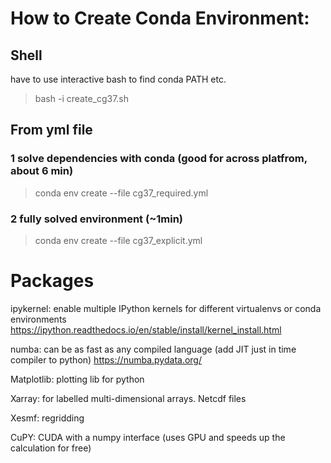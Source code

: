 # How to Create Conda Environment:
## Shell
have to use interactive bash to find conda PATH etc.

> bash -i create_cg37.sh

## From yml file
### 1 solve dependencies with conda (good for across platfrom, about 6 min)
> conda env create --file cg37_required.yml
### 2 fully solved environment (~1min)
> conda env create --file cg37_explicit.yml


# Packages 

ipykernel: enable multiple IPython kernels for different virtualenvs or conda environments
https://ipython.readthedocs.io/en/stable/install/kernel_install.html

numba: can be as fast as any compiled language (add JIT just in time compiler to python)
https://numba.pydata.org/

Matplotlib: plotting lib for python

Xarray: for labelled multi-dimensional arrays. Netcdf files

Xesmf: regridding 

CuPY: CUDA with a numpy interface (uses GPU and speeds up the calculation for free)
